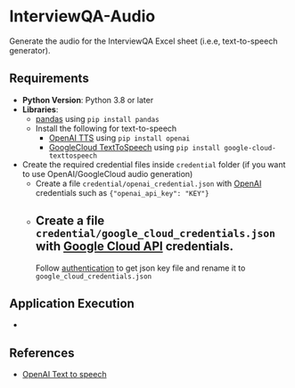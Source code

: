 # InterviewQA-Audio

Generate the audio for the InterviewQA Excel sheet (i.e.e, text-to-speech generator).

## Requirements

- **Python Version**: Python 3.8 or later
- **Libraries**:
    - [pandas](https://pandas.pydata.org/) using `pip install pandas`
    - Install the following for text-to-speech
        - [OpenAI TTS](https://platform.openai.com/docs/guides/text-to-speech)
          using `pip install openai`
        - [GoogleCloud TextToSpeech](https://cloud.google.com/python/docs/reference/texttospeech/latest)
          using `pip install google-cloud-texttospeech`
- Create the required credential files inside `credential` folder (if you want to use OpenAI/GoogleCloud
  audio generation)
    - Create a file `credential/openai_credential.json` with [OpenAI](https://platform.openai.com/docs/overview)
      credentials such as `{"openai_api_key": "KEY"}`
    - Create a file `credential/google_cloud_credentials.json` with [Google Cloud API](https://cloud.google.com/apis)
      credentials.
        -
        Follow [authentication](https://github.com/GoogleCloudPlatform/hackathon-toolkit/blob/master/vision/README.md#authentication)
        to get json key file and rename it to `google_cloud_credentials.json`

## Application Execution
- 

## References

- [OpenAI Text to speech](https://platform.openai.com/docs/guides/text-to-speech)




